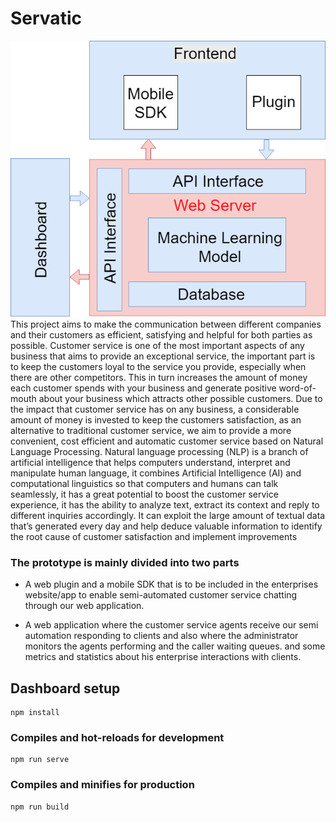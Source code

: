# Servatic
![picture alt](https://github.com/Gazouly/Servatic/blob/master/src/assets/Servatic.Block.Diagram.png)
This project aims to make the communication between different companies and their customers as efficient, satisfying and helpful for both parties as possible. Customer service is one of the most important aspects of any business that aims to provide an exceptional service, the important part is to keep the customers loyal to the service you provide, especially when there are other competitors. This in turn increases the amount of money each customer spends with your business and generate positive word-of-mouth about your business which attracts other possible customers. Due to the impact that customer service has on any business, a considerable amount of money is invested to keep the customers satisfaction, as an alternative to traditional customer service, we aim to provide a more convenient, cost efficient and automatic customer service based on Natural Language Processing. Natural language processing (NLP) is a branch of artificial intelligence that helps computers understand, interpret and manipulate human language, it combines Artificial Intelligence (AI) and computational linguistics so that computers and humans can talk seamlessly, it has a great potential to boost the customer service experience, it has the ability to analyze text, extract its context and reply to different inquiries accordingly. It can exploit the large amount of textual data that’s generated every day and help deduce valuable information to identify the root cause of customer satisfaction and implement improvements

### The prototype is mainly divided into two parts
* A web plugin and a mobile SDK that is to be included in the enterprises website/app to enable semi-automated customer service chatting through our web application.  

* A web application where the customer service agents receive our semi automation responding to clients and also where the administrator monitors the agents performing and the caller waiting queues. and some metrics and statistics about his enterprise interactions with clients.

## Dashboard setup
```
npm install
```

### Compiles and hot-reloads for development
```
npm run serve
```

### Compiles and minifies for production
```
npm run build
```